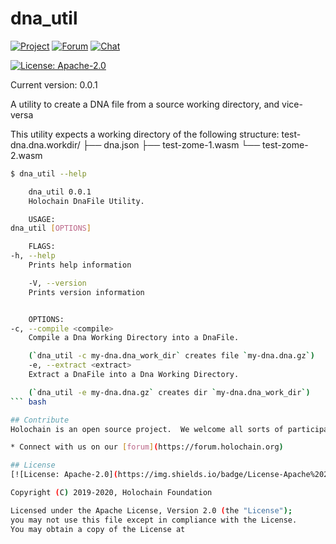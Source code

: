 # dna_util

[![Project](https://img.shields.io/badge/project-holochain-blue.svg?style=flat-square)](http://holochain.org/)
[![Forum](https://img.shields.io/badge/chat-forum%2eholochain%2enet-blue.svg?style=flat-square)](https://forum.holochain.org)
[![Chat](https://img.shields.io/badge/chat-chat%2eholochain%2enet-blue.svg?style=flat-square)](https://chat.holochain.org)

[![License: Apache-2.0](https://img.shields.io/badge/License-Apache%202.0-blue.svg)](https://www.apache.org/licenses/LICENSE-2.0)

Current version: 0.0.1

A utility to create a DNA file from a source working directory, and vice-versa

This utility expects a working directory of the following structure:
test-dna.dna.workdir/
├── dna.json
├── test-zome-1.wasm
└── test-zome-2.wasm

``` bash
$ dna_util --help

    dna_util 0.0.1
    Holochain DnaFile Utility.

    USAGE:
dna_util [OPTIONS]

    FLAGS:
-h, --help
    Prints help information

    -V, --version
    Prints version information


    OPTIONS:
-c, --compile <compile>
    Compile a Dna Working Directory into a DnaFile.

    (`dna_util -c my-dna.dna_work_dir` creates file `my-dna.dna.gz`)
    -e, --extract <extract>
    Extract a DnaFile into a Dna Working Directory.

    (`dna_util -e my-dna.dna.gz` creates dir `my-dna.dna_work_dir`)
``` bash

## Contribute
Holochain is an open source project.  We welcome all sorts of participation and are actively working on increasing surface area to accept it.  Please see our [contributing guidelines](/CONTRIBUTING.md) for our general practices and protocols on participating in the community, as well as specific expectations around things like code formatting, testing practices, continuous integration, etc.

* Connect with us on our [forum](https://forum.holochain.org)

## License
[![License: Apache-2.0](https://img.shields.io/badge/License-Apache%202.0-blue.svg)](https://www.apache.org/licenses/LICENSE-2.0)

Copyright (C) 2019-2020, Holochain Foundation

Licensed under the Apache License, Version 2.0 (the "License");
you may not use this file except in compliance with the License.
You may obtain a copy of the License at
